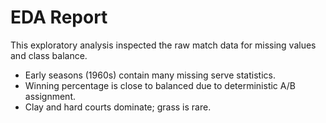 # EDA Report

This exploratory analysis inspected the raw match data for missing values and class balance.

- Early seasons (1960s) contain many missing serve statistics.
- Winning percentage is close to balanced due to deterministic A/B assignment.
- Clay and hard courts dominate; grass is rare.

